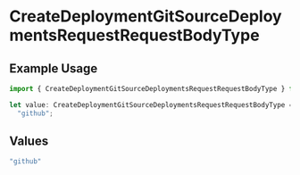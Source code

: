 # CreateDeploymentGitSourceDeploymentsRequestRequestBodyType

## Example Usage

```typescript
import { CreateDeploymentGitSourceDeploymentsRequestRequestBodyType } from "@vercel/sdk/models/createdeploymentop.js";

let value: CreateDeploymentGitSourceDeploymentsRequestRequestBodyType =
  "github";
```

## Values

```typescript
"github"
```